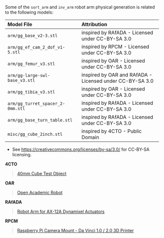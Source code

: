 Some of the `sort_arm` and `inv_arm` robot arm physical generation is related to the following models:

| Model File | Attribution |
| :--- | :--- |
| `arm/gg_base_v2-3.stl` | inspired by RAfADA - Licensed under CC-BY-SA 3.0 |
| `arm/gg_ef_cam_2_dof_v1-5.stl` | inspired by RPCM - Licensed under CC-BY-SA 3.0 |
| `arm/gg_femur_v3.stl` | inspired by OAR - Licensed under CC-BY-SA 3.0 |
| `arm/gg-large-swl-base_v3.stl` | inspired by OAR and RAfADA - Licensed under CC-BY-SA 3.0 |
| `arm/gg_tibia_v3.stl` | inspired by OAR - Licensed under CC-BY-SA 3.0 |
| `arm/gg_turret_spacer_2-0mm.stl` | inspired by RAfADA - Licensed under CC-BY-SA 3.0 |
| `arm/gg_base_turn_table.stl` | inspired by RAfADA - Licensed under CC-BY-SA 3.0 |
| `misc/gg_cube_2inch.stl` | inspired by 4CTO - Public Domain | 
* See https://creativecommons.org/licenses/by-sa/3.0/ for CC-BY-SA licensing.

**4CTO**
> [40mm Cube Test Object](http://www.thingiverse.com/thing:477)

**OAR**
>[Open Academic Robot](http://www.thingiverse.com/thing:368804)

**RAfADA**
> [Robot Arm for AX-12A Dynamixel Actuators](http://www.thingiverse.com/thing:166430)

**RPCM**
> [Raspberry Pi Camera Mount - Da Vinci 1.0 / 2.0 3D Printer](http://www.thingiverse.com/thing:523304)
